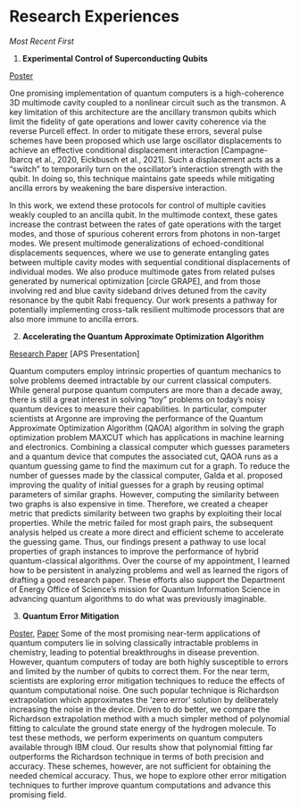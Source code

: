 # Research Experiences
_Most Recent First_

1. **Experimental Control of Superconducting Qubits**

[Poster](https://github.com/EeshGupta/eeshgupta.github.io/blob/main/pages/research_works/Poster_for_Rutgers_CMT_Conference%20(12).pdf)

One promising implementation of quantum computers is a high-coherence 3D multimode cavity coupled to a
nonlinear circuit such as the transmon. A key limitation of this architecture are the ancillary transmon
qubits which limit the fidelity of gate operations and lower cavity coherence via the reverse Purcell effect.
In order to mitigate these errors, several pulse schemes have been proposed which use large oscillator displacements
to achieve an effective conditional displacement interaction [Campagne-Ibarcq et al., 2020, Eickbusch et al., 2021].
Such a displacement acts as a “switch” to temporarily turn on the oscillator’s interaction strength with the qubit. 
In doing so, this technique maintains gate speeds while mitigating ancilla errors by weakening the bare dispersive
interaction. 

In this work, we extend these protocols for control of multiple cavities weakly coupled to an ancilla qubit.
In the multimode context, these gates increase the contrast between the rates of gate operations with the 
target modes, and those of spurious coherent errors from photons in non-target modes. We present multimode 
generalizations of echoed-conditional displacements sequences, where we use to generate entangling gates 
between multiple cavity modes with sequential conditional displacements of individual modes. We also 
produce multimode gates from related pulses generated by numerical optimization [circle GRAPE], and 
from those involving red and blue cavity sideband drives detuned from the cavity resonance by the qubit
Rabi frequency. Our work presents a pathway for potentially implementing cross-talk resilient multimode
processors that are also more immune to ancilla errors. 


2. **Accelerating the Quantum Approximate Optimization Algorithm**

[Research Paper](https://github.com/EeshGupta/eeshgupta.github.io/blob/main/pages/research_works/2021_Research_Essay_SULI%20(2).pdf)
[APS Presentation]

Quantum computers employ intrinsic properties of quantum mechanics to solve problems deemed intractable by our current 
classical computers. While general purpose quantum computers are more than a decade away, there is still a great interest
in solving “toy” problems on today’s noisy quantum devices to measure their capabilities. In particular, computer 
scientists at Argonne are improving the performance of the Quantum Approximate Optimization Algorithm (QAOA) algorithm 
in solving the graph optimization problem MAXCUT which has applications in machine learning and electronics. Combining 
a classical computer which guesses parameters and a quantum device that computes the associated cut, QAOA runs as a
quantum guessing game to find the maximum cut for a graph. To reduce the number of guesses made by the classical computer, 
Galda et al. proposed improving the quality of initial guesses for a graph by reusing optimal parameters of similar graphs.
However, computing the similarity between two graphs is also expensive in time. Therefore, we created a cheaper metric
that predicts similarity between two graphs by exploiting their local properties. While the metric failed for most 
graph pairs, the subsequent analysis helped us create a more direct and efficient scheme to accelerate the guessing game.
Thus, our findings present a pathway to use local properties of graph instances to improve the performance of hybrid 
quantum-classical algorithms. Over the course of my appointment, I learned how to be persistent in analyzing problems 
and well as learned the rigors of drafting a good research paper. These efforts also support the Department of Energy 
Office of Science’s mission for Quantum Information Science in advancing quantum algorithms to do what was previously
imaginable.

3. **Quantum Error Mitigation**

[Poster](https://github.com/EeshGupta/eeshgupta.github.io/blob/main/pages/research_works/eeshguptaposter%20(1).pdf),
[Paper](https://github.com/EeshGupta/eeshgupta.github.io/blob/main/pages/research_works/Zero%20Noise%20Extrapolation%20Paper%20FALL%202020%20(4).pdf)
Some of the most promising near-term applications of quantum computers lie in solving classically intractable problems
in chemistry, leading to potential breakthroughs in disease prevention. However, quantum computers of today are both
highly susceptible to errors and limited by the number of qubits to correct them. For the near term, scientists are 
exploring error mitigation techniques to reduce the effects of quantum computational noise. One such popular technique
is Richardson extrapolation which approximates the ‘zero error’ solution by deliberately increasing the noise in the 
device. Driven to do better, we compare the Richardson extrapolation method with a much simpler method of polynomial 
fitting to calculate the ground state energy of the hydrogen molecule. To test these methods, we perform experiments
on quantum computers available through IBM cloud. Our results show that polynomial fitting far outperforms the 
Richardson technique in terms of both precision and accuracy. These schemes, however, are not sufficient for obtaining
the needed chemical accuracy. Thus, we hope to explore other error mitigation techniques to further improve quantum
computations and advance this promising field.
